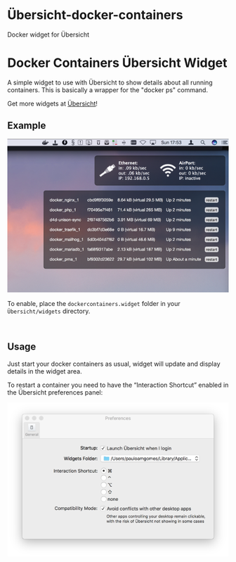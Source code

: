 Übersicht-docker-containers
===========================

Docker widget for Übersicht

Docker Containers Übersicht Widget
==================================

A simple widget to use with Übersicht to show details about all running
containers. This is basically a wrapper for the "docker ps" command.

Get more widgets at [Übersicht](http://tracesof.net/uebersicht-widgets/)!

Example
-------

![Example!](screenshot.png)

To enable, place the `dockercontainers.widget` folder in your
`Übersicht/widgets` directory.

 

Usage
-----

Just start your docker containers as usual, widget will update and display
details in the widget area.  
  
To restart a container you need to have the “Interaction Shortcut” enabled in
the Übersicht preferences panel:

![](ubsersicht-settings.png)

 
